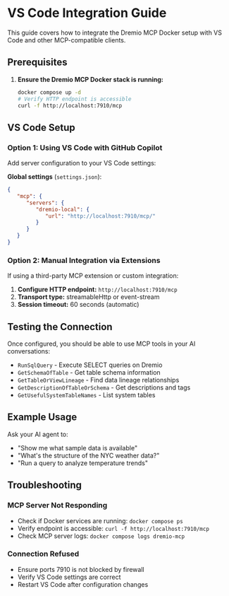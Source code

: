# VS Code Integration Guide

This guide covers how to integrate the Dremio MCP Docker setup with VS Code and other MCP-compatible clients.

## Prerequisites

1. **Ensure the Dremio MCP Docker stack is running:**

   ```bash
   docker compose up -d
   # Verify HTTP endpoint is accessible
   curl -f http://localhost:7910/mcp
   ```

## VS Code Setup

### Option 1: Using VS Code with GitHub Copilot

Add server configuration to your VS Code settings:

**Global settings** (`settings.json`):

```json
{
   "mcp": {
      "servers": {
         "dremio-local": {
            "url": "http://localhost:7910/mcp/"
         }
      }
   }
}
```

### Option 2: Manual Integration via Extensions

If using a third-party MCP extension or custom integration:

1. **Configure HTTP endpoint:** `http://localhost:7910/mcp`
2. **Transport type:** streamableHttp or event-stream  
3. **Session timeout:** 60 seconds (automatic)

## Testing the Connection

Once configured, you should be able to use MCP tools in your AI conversations:

- `RunSqlQuery` - Execute SELECT queries on Dremio
- `GetSchemaOfTable` - Get table schema information
- `GetTableOrViewLineage` - Find data lineage relationships
- `GetDescriptionOfTableOrSchema` - Get descriptions and tags
- `GetUsefulSystemTableNames` - List system tables

## Example Usage

Ask your AI agent to:
- "Show me what sample data is available"
- "What's the structure of the NYC weather data?"
- "Run a query to analyze temperature trends"

## Troubleshooting

### MCP Server Not Responding
- Check if Docker services are running: `docker compose ps`
- Verify endpoint is accessible: `curl -f http://localhost:7910/mcp`
- Check MCP server logs: `docker compose logs dremio-mcp`

### Connection Refused
- Ensure ports 7910 is not blocked by firewall
- Verify VS Code settings are correct
- Restart VS Code after configuration changes

